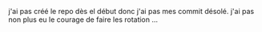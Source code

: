 j'ai pas créé le repo dès el début donc j'ai pas mes commit désolé.
j'ai pas non plus eu le courage de faire les rotation ...